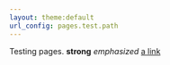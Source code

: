 ```yaml
---
layout: theme:default
url_config: pages.test.path
---
```


Testing pages. **strong** *emphasized* [a link](http://example.com)
